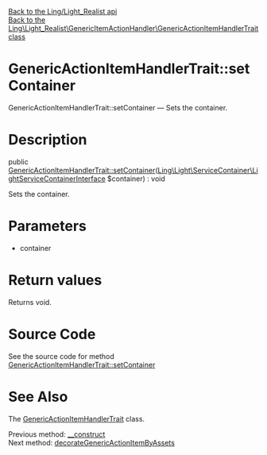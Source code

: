 [Back to the Ling/Light_Realist api](https://github.com/lingtalfi/Light_Realist/blob/master/doc/api/Ling/Light_Realist.md)<br>
[Back to the Ling\Light_Realist\GenericItemActionHandler\GenericActionItemHandlerTrait class](https://github.com/lingtalfi/Light_Realist/blob/master/doc/api/Ling/Light_Realist/GenericItemActionHandler/GenericActionItemHandlerTrait.md)


GenericActionItemHandlerTrait::setContainer
================



GenericActionItemHandlerTrait::setContainer — Sets the container.




Description
================


public [GenericActionItemHandlerTrait::setContainer](https://github.com/lingtalfi/Light_Realist/blob/master/doc/api/Ling/Light_Realist/GenericItemActionHandler/GenericActionItemHandlerTrait/setContainer.md)([Ling\Light\ServiceContainer\LightServiceContainerInterface](https://github.com/lingtalfi/Light/blob/master/doc/api/Ling/Light/ServiceContainer/LightServiceContainerInterface.md) $container) : void




Sets the container.




Parameters
================


- container

    


Return values
================

Returns void.








Source Code
===========
See the source code for method [GenericActionItemHandlerTrait::setContainer](https://github.com/lingtalfi/Light_Realist/blob/master/GenericItemActionHandler/GenericActionItemHandlerTrait.php#L54-L57)


See Also
================

The [GenericActionItemHandlerTrait](https://github.com/lingtalfi/Light_Realist/blob/master/doc/api/Ling/Light_Realist/GenericItemActionHandler/GenericActionItemHandlerTrait.md) class.

Previous method: [__construct](https://github.com/lingtalfi/Light_Realist/blob/master/doc/api/Ling/Light_Realist/GenericItemActionHandler/GenericActionItemHandlerTrait/__construct.md)<br>Next method: [decorateGenericActionItemByAssets](https://github.com/lingtalfi/Light_Realist/blob/master/doc/api/Ling/Light_Realist/GenericItemActionHandler/GenericActionItemHandlerTrait/decorateGenericActionItemByAssets.md)<br>

